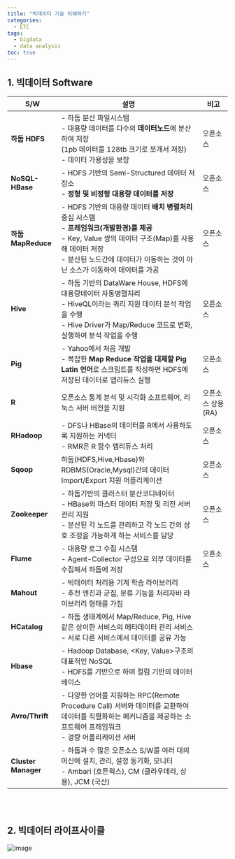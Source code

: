 ```yaml
---
title: "빅데이터 기술 이해하기"
categories: 
  - ETC
tags:
  - bigdata
  - data analysis
toc: true
---
```


## 1. 빅데이터 Software

| **S/W**             | **설명**                                                     | **비고**          |
| ------------------- | ------------------------------------------------------------ | ----------------- |
| **하둡 HDFS**       | - 하둡 분산 파일시스템 <br />- 대용량 데이터를 다수의 **데이터노드**에 분산하여 저장 <br />(1pb 데이터를 128tb 크기로 쪼개서 저장)<br />- 데이터 가용성을 보장 | 오픈소스          |
| **NoSQL-HBase**     | - HDFS 기반의 Semi-Structured 데이터 저장소 <br />- **정형 및 비정형 대용량 데이터를 저장** | 오픈소스          |
| **하둡 MapReduce**  | - HDFS 기반의 대용량 데이터 **배치 병렬처리** 중심 시스템  <br />**- 프레임워크(개발환경)를 제공**<br />- Key, Value 쌍의 데이터 구조(Map)를 사용해 데이터 저장<br />- 분산된 노드간에 데이터가 이동하는 것이 아닌 소스가 이동하여 데이터를 가공 | 오픈소스          |
| **Hive**            | - 하둡 기반의 DataWare House, HDFS에 대용량데이터 자동병렬처리<br />- HiveQL이라는 쿼리 지원 데이터 분석 작업을 수행<br />- Hive Driver가 Map/Reduce 코드로 변화, 실행하여 분석 작업을 수행 | 오픈소스          |
| **Pig**             | - Yahoo에서 처음 개발<br />- 복잡한 **Map Reduce 작업을 대체할 Pig Latin** **언어**로 스크립트를 작성하면 HDFS에 저장된 데이터로 맵리듀스 실행 | 오픈소스          |
| **R**               | 오픈소스 통계 분석 및 시각화 소프트웨어, 리눅스 서버 버전을 지원 | 오픈소스 상용(RA) |
| **RHadoop**         | - DFS나 HBase의 데이터를 R에서 사용하도록 지원하는 커넥터<br />- RMR은 R 함수 맵리듀스 처리 | 오픈소스          |
| **Sqoop**           | 하둡(HDFS,Hive,Hbase)와 RDBMS(Oracle,Mysql)간의 데이터 Import/Export 지원 어플리케이션 | 오픈소스          |
| **Zookeeper**       | - 하둡기반의 클러스터 분산코디네이터<br />- HBase의 마스터 데이터 저장 및 리전 서버 관리 지원<br />- 분산된 각 노드를 관리하고 각 노드 간의 상호 조정을 가능하게 하는 서비스를 담당 | 오픈소스          |
| **Flume**           | - 대용량 로그 수집 시스템<br />- Agent-Collector 구성으로 외부 데이터를 수집해서 하둡에 저장 | 오픈소스          |
| **Mahout**          | - 빅데이터 처리용 기계 학습 라이브러리<br />- 추천 엔진과 군집, 분류 기능을 처리자바 라이브러리 형태를 가짐 |                   |
| **HCatalog**        | - 하둡 생태계에서 Map/Reduce, Pig, Hive 같은 상이한 서비스의 메타데이터 관리 서비스<br />- 서로 다른 서비스에서 데이터를 공유 가능 |                   |
| **Hbase**           | - Hadoop Database, <Key, Value>구조의 대표적인 NoSQL <br />- HDFS를 기반으로 하며 컬럼 기반의 데이터 베이스 |                   |
| **Avro/Thrift**     | - 다양한 언어를 지원하는 RPC(Remote Procedure Call) 서버와 데이터를 교환하여 데이터를 직렬화하는 메커니즘을 제공하는 소프트웨어 프레임워크<br />- 경량 어플리케이션 서버 |                   |
| **Cluster Manager** | - 하둡과 수 많은 오픈소스 S/W를 여러 대의 머신에 설치, 관리, 설정 동기화, 모니터 <br />- Ambari (호튼웍스), CM (클라우데라, 상용), JCM (국산) |                   |

<br><br>

## 2. 빅데이터 라이프사이클

![image](https://user-images.githubusercontent.com/58674365/95095305-dc0f1780-0765-11eb-865f-630151f827cf.png)